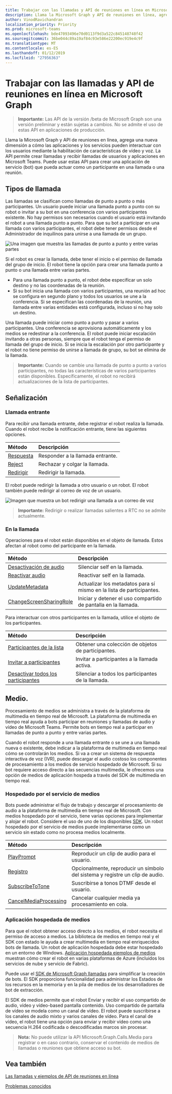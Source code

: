 ```yaml
---
title: Trabajar con las llamadas y API de reuniones en línea en Microsoft Graph
description: Llama la Microsoft Graph y API de reuniones en línea, agrega una nueva dimensión a cómo las aplicaciones y los servicios pueden interactuar con los usuarios mediante la habilitación de características de vídeo y voz. La API permite crear llamadas y recibir llamadas de usuarios y aplicaciones en Microsoft Teams. Puede usar estas API para crear una aplicación de servicio (bot) que pueda actuar como un participante en una llamada o una reunión.
author: VinodRavichandran
localization_priority: Priority
ms.prod: microsoft-teams
ms.openlocfilehash: bde47093496e70d0113f9d3a522c845148748f42
ms.sourcegitcommit: 36be044c89a19af84c93e586e22200ec919e4c9f
ms.translationtype: MT
ms.contentlocale: es-ES
ms.lasthandoff: 01/12/2019
ms.locfileid: "27956363"
---
```

# <a name="working-with-the-calls-and-online-meetings-api-in-microsoft-graph"></a>Trabajar con las llamadas y API de reuniones en línea en Microsoft Graph

> **Importante:** Las API de la versión /beta de Microsoft Graph son una versión preliminar y están sujetas a cambios. No se admite el uso de estas API en aplicaciones de producción.

Llama la Microsoft Graph y API de reuniones en línea, agrega una nueva dimensión a cómo las aplicaciones y los servicios pueden interactuar con los usuarios mediante la habilitación de características de vídeo y voz. La API permite crear llamadas y recibir llamadas de usuarios y aplicaciones en Microsoft Teams. Puede usar estas API para crear una aplicación de servicio (bot) que pueda actuar como un participante en una llamada o una reunión.

## <a name="call-types"></a>Tipos de llamada

Las llamadas se clasifican como llamadas de punto a punto o más participantes. Un usuario puede iniciar una llamada punto a punto con su robot o invitar a su bot en una conferencia con varios participantes existente. No hay permisos son necesarios cuando el usuario está invitando el robot a una llamada punto a punto. Para que su bot a participar en una llamada con varios participantes, el robot debe tener permisos desde el Administrador de inquilinos para unirse a una llamada de un grupo.

![Una imagen que muestra las llamadas de punto a punto y entre varias partes](https://cdn.graph.office.net/prod/GraphDocuments/en-us/concepts/images/call-types.png)

Si el robot es crear la llamada, debe tener el inicio o el permiso de llamada del grupo de inicio. El robot tiene la opción para crear una llamada punto a punto o una llamada entre varias partes.

- Para una llamada punto a punto, el robot debe especificar un solo destino y no las coordenadas de la reunión. 
- Si su bot inicia una llamada con varios participantes, una reunión ad hoc se configura en segundo plano y todos los usuarios se une a la conferencia. Si se especifican las coordenadas de la reunión, una llamada entre varias entidades está configurada, incluso si no hay solo un destino.

Una llamada puede iniciar como punto a punto y pasar a varios participantes. Una conferencia se aprovisiona automáticamente y los medios se redestinar a la conferencia. El robot puede iniciar escalación invitando a otras personas, siempre que el robot tenga el permiso de llamada del grupo de inicio. Si se inicia la escalación por otro participante y el robot no tiene permiso de unirse a llamada de grupo, su bot se elimina de la llamada.

> **Importante:** Cuando se cambie una llamada de punto a punto a varios participantes, no todas las características de varios participantes están disponibles. Específicamente, el robot no recibirá actualizaciones de la lista de participantes.

## <a name="signaling"></a>Señalización

### <a name="incoming-call"></a>Llamada entrante

Para recibir una llamada entrante, debe registrar el robot realiza la llamada. Cuando el robot recibe la notificación entrante, tiene las siguientes opciones.

| Método                              | Descripción                                  |
|:------------------------------------|:---------------------------------------------|
| [Respuesta](../api/call-answer.md)     | Responder a la llamada entrante.                    |
| [Reject](../api/call-reject.md)     | Rechazar y colgar la llamada.                  |
| [Redirigir](../api/call-redirect.md) | Redirigir la llamada.                           |

El robot puede redirigir la llamada a otro usuario o un robot. El robot también puede redirigir al correo de voz de un usuario.

![Imagen que muestra un bot redirigir una llamada a un correo de voz](https://cdn.graph.office.net/prod/GraphDocuments/en-us/concepts/images/call-handling.png)

> **Importante:** Redirigir o realizar llamadas salientes a RTC no se admite actualmente.

### <a name="in-call"></a>En la llamada

Operaciones para el robot están disponibles en el objeto de llamada. Estos afectan al robot como del participante en la llamada.

| Método                                                            | Descripción                                  |
|:------------------------------------------------------------------|:---------------------------------------------|
| [Desactivación de audio](../api/call-mute.md)                                       | Silenciar self en la llamada.                       |
| [Reactivar audio](../api/call-unmute.md)                                   | Reactivar self en la llamada.                     |
| [UpdateMetadata](../api/call-updatemetadata.md)                   | Actualizar los metadatos para sí mismo en la lista de participantes.          |
| [ChangeScreenSharingRole](../api/call-changescreensharingrole.md) | Iniciar y detener el uso compartido de pantalla en la llamada.   |

Para interactuar con otros participantes en la llamada, utilice el objeto de los participantes.

| Método                                                            | Descripción                                  |
|:------------------------------------------------------------------|:---------------------------------------------|
| [Participantes de la lista](../api/call-list-participants.md)             | Obtener una colección de objetos de participantes.         |
| [Invitar a participantes](../api/participant-invite.md)               | Invitar a participantes a la llamada activa.      |
| [Desactivar todos los participantes](../api/participant-muteall.md)            | Silenciar a todos los participantes de la llamada.           |

## <a name="media"></a>Medio.

Procesamiento de medios se administra a través de la plataforma de multimedia en tiempo real de Microsoft. La plataforma de multimedia en tiempo real ayuda a bots participar en reuniones y llamadas de audio y vídeo de Microsoft Teams. Permite bots en tiempo real a participar en llamadas de punto a punto y entre varias partes.

Cuando el robot responde a una llamada entrante o se une a una llamada nueva o existente, debe indicar a la plataforma de multimedia en tiempo real cómo se controlarán los medios. Si va a crear un sistema de respuesta interactiva de voz (IVR), puede descargar el audio costoso los componentes de procesamiento a los medios de servicio hospedado de Microsoft. Si su bot requiere acceso directo a las secuencias multimedia, le ofrecemos una opción de medios de aplicación hospeda a través del SDK de multimedia en tiempo real.

### <a name="service-hosted-media"></a>Hospedado por el servicio de medios

Bots puede administrar el flujo de trabajo y descargar el procesamiento de audio a la plataforma de multimedia en tiempo real de Microsoft. Con medios hospedado por el servicio, tiene varias opciones para implementar y alojar el robot. Considere el uso de uno de los disponibles [SDK](https://developer.microsoft.com/graph/code-samples-and-sdks). Un robot hospedado por el servicio de medios puede implementarse como un servicio sin estado como no procesa medios localmente.

| Método                                                        | Descripción                                             |
|:--------------------------------------------------------------|:--------------------------------------------------------|
| [PlayPrompt](../api/call-playprompt.md)                       | Reproducir un clip de audio para el usuario.                         |
| [Registro](../api/call-record.md)                               | Opcionalmente, reproducir un símbolo del sistema y registre un clip de audio.      |
| [SubscribeToTone](../api/call-subscribetotone.md)             | Suscribirse a tonos DTMF desde el usuario.                  |
| [CancelMediaProcessing](../api/call-cancelmediaprocessing.md) | Cancelar cualquier media ya procesamiento en cola.             |

### <a name="application-hosted-media"></a>Aplicación hospedada de medios

Para que el robot obtener acceso directo a los medios, el robot necesita el permiso de acceso a medios. La biblioteca de medios en tiempo real y el SDK con estado le ayuda a crear multimedia en tiempo real enriquecidos bots de llamada. Un robot de aplicación hospedada debe estar hospedado en un entorno de Windows. [Aplicación hospedada ejemplos de medios](https://github.com/microsoftgraph/microsoft-graph-comms-samples) muestran cómo crear el robot en varias plataformas de Azure (incluidos los servicios de nube y servicio de Fabric).

Puede usar el [SDK de Microsoft Graph llamadas](https://microsoftgraph.github.io/microsoft-graph-comms-samples/docs/articles/index.html) para simplificar la creación de bots. El SDK proporciona funcionalidad para administrar los Estados de los recursos en la memoria y en la pila de medios de los desarrolladores de bot de extracción.

El SDK de medios permite que el robot Enviar y recibir el uso compartido de audio, vídeo y vídeo-based pantalla contenido. Uso compartido de pantalla de vídeo se modela como un canal de vídeo. El robot puede suscribirse a los canales de audio mixto y varios canales de vídeo. Para el canal de vídeo, el robot tiene una opción para enviar y recibir vídeo como una secuencia H.264 codificada o descodificadas marcos sin procesar.

> **Nota:** No puede utilizar la API Microsoft.Graph.Calls.Media para registrar o en caso contrario, conservar el contenido de medios de llamadas o reuniones que obtiene acceso su bot.

## <a name="see-also"></a>Vea también

[Las llamadas y ejemplos de API de reuniones en línea](https://github.com/microsoftgraph/microsoft-graph-comms-samples/)

[Problemas conocidos](/graph/known-issues#calls-and-online-meetings)

